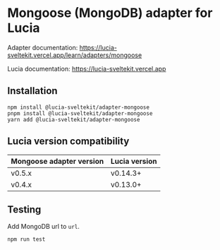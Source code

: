 # Mongoose (MongoDB) adapter for Lucia

Adapter documentation: https://lucia-sveltekit.vercel.app/learn/adapters/mongoose

Lucia documentation: https://lucia-sveltekit.vercel.app

## Installation

```
npm install @lucia-sveltekit/adapter-mongoose
pnpm install @lucia-sveltekit/adapter-mongoose
yarn add @lucia-sveltekit/adapter-mongoose
```

## Lucia version compatibility

| Mongoose adapter version | Lucia version |
| ------------------------ | ------------- |
| v0.5.x                   | v0.14.3+      |
| v0.4.x                   | v0.13.0+      |

## Testing

Add MongoDB url to `url`.

```
npm run test
```
